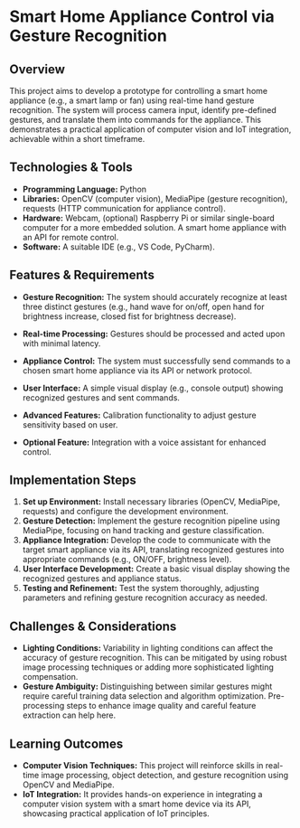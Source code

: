 # Smart Home Appliance Control via Gesture Recognition

## Overview

This project aims to develop a prototype for controlling a smart home appliance (e.g., a smart lamp or fan) using real-time hand gesture recognition.  The system will process camera input, identify pre-defined gestures, and translate them into commands for the appliance. This demonstrates a practical application of computer vision and IoT integration, achievable within a short timeframe.

## Technologies & Tools

* **Programming Language:** Python
* **Libraries:** OpenCV (computer vision), MediaPipe (gesture recognition),  requests (HTTP communication for appliance control).
* **Hardware:** Webcam,  (optional) Raspberry Pi or similar single-board computer for a more embedded solution.  A smart home appliance with an API for remote control.
* **Software:**  A suitable IDE (e.g., VS Code, PyCharm).


## Features & Requirements

- **Gesture Recognition:**  The system should accurately recognize at least three distinct gestures (e.g., hand wave for on/off, open hand for brightness increase, closed fist for brightness decrease).
- **Real-time Processing:**  Gestures should be processed and acted upon with minimal latency.
- **Appliance Control:**  The system must successfully send commands to a chosen smart home appliance via its API or network protocol.
- **User Interface:** A simple visual display (e.g., console output) showing recognized gestures and sent commands.

- **Advanced Features:**  Calibration functionality to adjust gesture sensitivity based on user.
- **Optional Feature:**  Integration with a voice assistant for enhanced control.


## Implementation Steps

1. **Set up Environment:** Install necessary libraries (OpenCV, MediaPipe, requests) and configure the development environment.
2. **Gesture Detection:** Implement the gesture recognition pipeline using MediaPipe, focusing on hand tracking and gesture classification.
3. **Appliance Integration:**  Develop the code to communicate with the target smart appliance via its API, translating recognized gestures into appropriate commands (e.g., ON/OFF, brightness level).
4. **User Interface Development:** Create a basic visual display showing the recognized gestures and appliance status.
5. **Testing and Refinement:** Test the system thoroughly, adjusting parameters and refining gesture recognition accuracy as needed.


## Challenges & Considerations

- **Lighting Conditions:**  Variability in lighting conditions can affect the accuracy of gesture recognition. This can be mitigated by using robust image processing techniques or adding more sophisticated lighting compensation.
- **Gesture Ambiguity:**  Distinguishing between similar gestures might require careful training data selection and algorithm optimization.  Pre-processing steps to enhance image quality and careful feature extraction can help here.


## Learning Outcomes

- **Computer Vision Techniques:**  This project will reinforce skills in real-time image processing, object detection, and gesture recognition using OpenCV and MediaPipe.
- **IoT Integration:**  It provides hands-on experience in integrating a computer vision system with a smart home device via its API, showcasing practical application of IoT principles.

